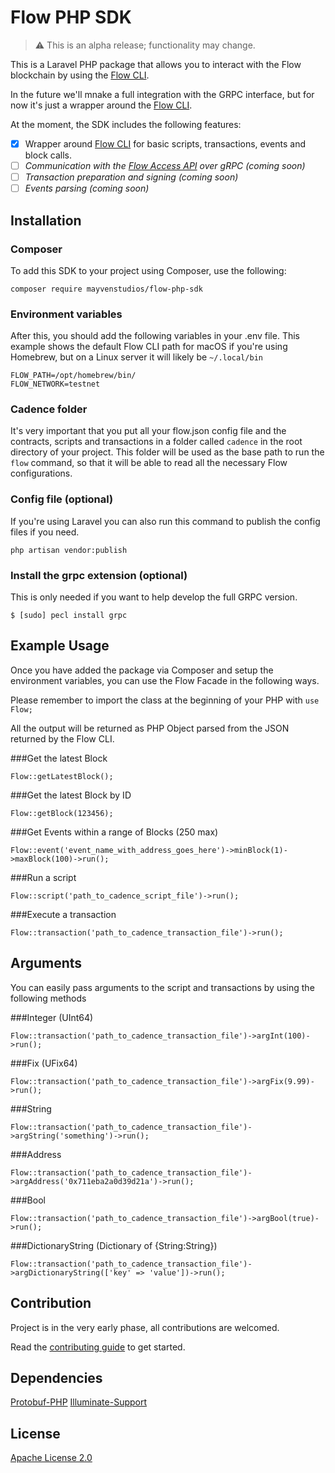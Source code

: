 # Flow PHP SDK

> :warning: This is an alpha release; functionality may change.

This is a Laravel PHP package that allows you to interact with the Flow blockchain by using the [Flow CLI](https://github.com/onflow/flow-cli).

In the future we'll mnake a full integration with the GRPC interface, but for now it's just a wrapper around the [Flow CLI](https://github.com/onflow/flow-cli).

At the moment, the SDK includes the following features:
- [x] Wrapper around [Flow CLI](https://github.com/onflow/flow-cli) for basic scripts, transactions, events and block calls.
- [ ] _Communication with the [Flow Access API](https://docs.onflow.org/access-api) over gRPC (coming soon)_
- [ ] _Transaction preparation and signing (coming soon)_
- [ ] _Events parsing (coming soon)_

## Installation

### Composer
To add this SDK to your project using Composer, use the following:

```
composer require mayvenstudios/flow-php-sdk
```

### Environment variables

After this, you should add the following variables in your .env file.
This example shows the default Flow CLI path for macOS if you're using Homebrew, but on a Linux server it will likely be `~/.local/bin`

```
FLOW_PATH=/opt/homebrew/bin/
FLOW_NETWORK=testnet
```

### Cadence folder

It's very important that you put all your flow.json config file and the contracts, scripts and transactions in a folder called `cadence` in the root directory of your project.
This folder will be used as the base path to run the `flow` command, so that it will be able to read all the necessary Flow configurations.

### Config file (optional)
If you're using Laravel you can also run this command to publish the config files if you need.

```
php artisan vendor:publish
```

### Install the grpc extension (optional)
This is only needed if you want to help develop the full GRPC version.
```
$ [sudo] pecl install grpc
```

## Example Usage

Once you have added the package via Composer and setup the environment variables, you can use the Flow Facade in the following ways.

Please remember to import the class at the beginning of your PHP with `use Flow;`

All the output will be returned as PHP Object parsed from the JSON returned by the Flow CLI.

###Get the latest Block

```
Flow::getLatestBlock();
```

###Get the latest Block by ID

```
Flow::getBlock(123456);
```

###Get Events within a range of Blocks (250 max)

```
Flow::event('event_name_with_address_goes_here')->minBlock(1)->maxBlock(100)->run();
```

###Run a script

```
Flow::script('path_to_cadence_script_file')->run();
```

###Execute a transaction

```
Flow::transaction('path_to_cadence_transaction_file')->run();
```

## Arguments

You can easily pass arguments to the script and transactions by using the following methods

###Integer (UInt64)

```
Flow::transaction('path_to_cadence_transaction_file')->argInt(100)->run();
```

###Fix (UFix64)

```
Flow::transaction('path_to_cadence_transaction_file')->argFix(9.99)->run();
```

###String

```
Flow::transaction('path_to_cadence_transaction_file')->argString('something')->run();
```

###Address

```
Flow::transaction('path_to_cadence_transaction_file')->argAddress('0x711eba2a0d39d21a')->run();
```

###Bool

```
Flow::transaction('path_to_cadence_transaction_file')->argBool(true)->run();
```

###DictionaryString (Dictionary of {String:String})

```
Flow::transaction('path_to_cadence_transaction_file')->argDictionaryString(['key' => 'value'])->run();
```

## Contribution

Project is in the very early phase, all contributions are welcomed.

Read the [contributing guide](https://github.com/mayvenstudios/flow-php-sdk/blob/main/CONTRIBUTING.md) to get started.

## Dependencies

[Protobuf-PHP](https://github.com/drslump/Protobuf-PHP)
[Illuminate-Support](https://github.com/illuminate/support)

## License

[Apache License 2.0](http://www.apache.org/licenses/)